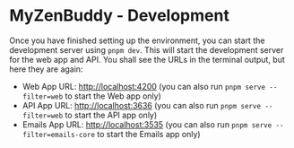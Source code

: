 # MyZenBuddy - Development

Once you have finished setting up the environment, you can start the development server using `pnpm dev`. This will start the development server for the web app and API. You shall see the URLs in the terminal output, but here they are again:

- Web App URL: <http://localhost:4200> (you can also run `pnpm serve --filter=web` to start the Web app only)
- API App URL: <http://localhost:3636> (you can also run `pnpm serve --filter=web` to start the API app only)
- Emails App URL: <http://localhost:3535> (you can also run `pnpm serve --filter=emails-core` to start the Emails app only)
